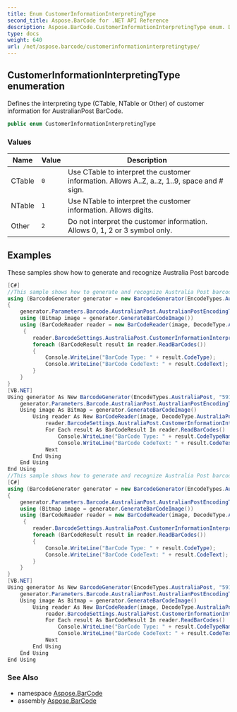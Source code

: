 ```yaml
---
title: Enum CustomerInformationInterpretingType
second_title: Aspose.BarCode for .NET API Reference
description: Aspose.BarCode.CustomerInformationInterpretingType enum. Defines the interpreting type CTable NTable or Other of customer information for AustralianPost BarCode
type: docs
weight: 640
url: /net/aspose.barcode/customerinformationinterpretingtype/
---
```

## CustomerInformationInterpretingType enumeration

Defines the interpreting type (CTable, NTable or Other) of customer information for AustralianPost BarCode.

```csharp
public enum CustomerInformationInterpretingType
```

### Values

| Name | Value | Description |
| --- | --- | --- |
| CTable | `0` | Use CTable to interpret the customer information. Allows A..Z, a..z, 1..9, space and # sign. |
| NTable | `1` | Use NTable to interpret the customer information. Allows digits. |
| Other | `2` | Do not interpret the customer information. Allows 0, 1, 2 or 3 symbol only. |

## Examples

These samples show how to generate and recognize Australia Post barcode

```csharp
[C#]
//This sample shows how to generate and recognize Australia Post barcode with CTable Interpreting Type.
using (BarcodeGenerator generator = new BarcodeGenerator(EncodeTypes.AustraliaPost, "5912345678ABCde"))
{
    generator.Parameters.Barcode.AustralianPost.AustralianPostEncodingTable = CustomerInformationInterpretingType.CTable;
    using (Bitmap image = generator.GenerateBarCodeImage())
    using (BarCodeReader reader = new BarCodeReader(image, DecodeType.AustraliaPost))
     {
        reader.BarcodeSettings.AustraliaPost.CustomerInformationInterpretingType = CustomerInformationInterpretingType.CTable;
        foreach (BarCodeResult result in reader.ReadBarCodes())
        {
            Console.WriteLine("BarCode Type: " + result.CodeType);
            Console.WriteLine("BarCode CodeText: " + result.CodeText);
        }
    }
}
[VB.NET]
Using generator As New BarcodeGenerator(EncodeTypes.AustraliaPost, "5912345678ABCde")
    generator.Parameters.Barcode.AustralianPost.AustralianPostEncodingTable = CustomerInformationInterpretingType.CTable
    Using image As Bitmap = generator.GenerateBarCodeImage()
        Using reader As New BarCodeReader(image, DecodeType.AustraliaPost)
            reader.BarcodeSettings.AustraliaPost.CustomerInformationInterpretingType = CustomerInformationInterpretingType.CTable
            For Each result As BarCodeResult In reader.ReadBarCodes()
                Console.WriteLine("BarCode Type: " + result.CodeTypeName)
                Console.WriteLine("BarCode CodeText: " + result.CodeText)
            Next
        End Using
    End Using
End Using
//This sample shows how to generate and recognize Australia Post barcode without Customer Interpreting Type.
[C#]
using (BarcodeGenerator generator = new BarcodeGenerator(EncodeTypes.AustraliaPost, "59123456780123012301230123"))
{
    generator.Parameters.Barcode.AustralianPost.AustralianPostEncodingTable = CustomerInformationInterpretingType.Other;
    using (Bitmap image = generator.GenerateBarCodeImage())
    using (BarCodeReader reader = new BarCodeReader(image, DecodeType.AustraliaPost))
     {
        reader.BarcodeSettings.AustraliaPost.CustomerInformationInterpretingType = CustomerInformationInterpretingType.Other;
        foreach (BarCodeResult result in reader.ReadBarCodes())
        {
            Console.WriteLine("BarCode Type: " + result.CodeType);
            Console.WriteLine("BarCode CodeText: " + result.CodeText);
        }
    }
}
[VB.NET]
Using generator As New BarcodeGenerator(EncodeTypes.AustraliaPost, "59123456780123012301230123")
    generator.Parameters.Barcode.AustralianPost.AustralianPostEncodingTable = CustomerInformationInterpretingType.Other
    Using image As Bitmap = generator.GenerateBarCodeImage()
        Using reader As New BarCodeReader(image, DecodeType.AustraliaPost)
            reader.BarcodeSettings.AustraliaPost.CustomerInformationInterpretingType = CustomerInformationInterpretingType.Other
            For Each result As BarCodeResult In reader.ReadBarCodes()
                Console.WriteLine("BarCode Type: " + result.CodeTypeName)
                Console.WriteLine("BarCode CodeText: " + result.CodeText)
            Next
        End Using
    End Using
End Using
```

### See Also

* namespace [Aspose.BarCode](../../aspose.barcode/)
* assembly [Aspose.BarCode](../../)


